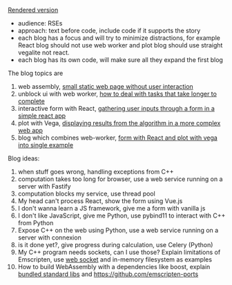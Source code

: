 [Rendered version](https://nlesc-jcer.github.io/run-cpp-on-web/)

- audience: RSEs
- approach: text before code, include code if it supports the story
- each blog has a focus and will try to minimize distractions, for example React blog should not use web worker and plot blog should use straight vegalite not react.
- each blog has its own code, will make sure all they expand the first blog

The blog topics are

1. web assembly, [small static web page without user interaction](run-your-c%2B%2B-code-on-the-web)
1. unblock ui with web worker, [how to deal with tasks that take longer to complete](js-webapp-async)
1. interactive form with React, [gathering user inputs through a form in a simple react app](js-react)
1. plot with Vega, [displaying results from the algorithm in a more complex web app](js-plot)
1. blog which combines web-worker, [form with React and plot with vega into single example](js-kitchen-sink)

Blog ideas:

1. when stuff goes wrong, handling exceptions from C++
1. computation takes too long for browser, use a web service running on a server with Fastify
1. computation blocks my service, use thread pool
1. My head can't process React, show the form using Vue.js
1. I don't wanna learn a JS framework, give me a form with vanilla js
1. I don't like JavaScript, give me Python, use pybind11 to interact with C++ from Python
1. Expose C++ on the web using Python, use a web service running on a server with connexion
1. is it done yet?, give progress during calculation, use Celery (Python)
1. My C++ program needs sockets, can I use those? Explain limitations of Emscripten, use [web socket](https://emscripten.org/docs/porting/networking.html) and in-memory filesystem as examples
1. How to build WebAssembly with a dependencies like boost, explain [bundled standard libs](https://emscripten.org/docs/compiling/Building-Projects.html#using-libraries) and https://github.com/emscripten-ports
